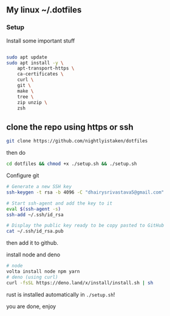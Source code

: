 ## My linux ~/.dotfiles
### Setup
Install some important stuff
```sh

sudo apt update
sudo apt install -y \
    apt-transport-https \
    ca-certificates \
    curl \
    git \
    make \
    tree \
    zip unzip \
    zsh
```
## clone the repo using https or ssh

```sh
git clone https://github.com/nightlyistaken/dotfiles
```

then do 
```sh
cd dotfiles && chmod +x ./setup.sh && ./setup.sh
```

Configure git
```sh
# Generate a new SSH key
ssh-keygen -t rsa -b 4096 -C "dhairysrivastava5@gmail.com"

# Start ssh-agent and add the key to it
eval $(ssh-agent -s)
ssh-add ~/.ssh/id_rsa

# Display the public key ready to be copy pasted to GitHub
cat ~/.ssh/id_rsa.pub
```
then add it to github.

install node and deno
```sh
# node
volta install node npm yarn
# deno (using curl)
curl -fsSL https://deno.land/x/install/install.sh | sh
```
rust is installed automatically in `./setup.sh`!

you are done, enjoy

